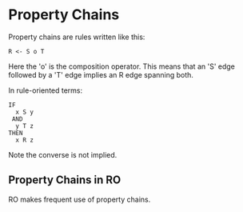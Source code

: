 # Property Chains

Property chains are rules written like this:

```
R <- S o T
```

Here the 'o' is the composition operator. This means that an 'S' edge followed by a 'T' edge implies an R edge spanning both.

In rule-oriented terms:

```
IF 
  x S y
 AND
  y T z
THEN
  x R z
```

Note the converse is not implied.

## Property Chains in RO

RO makes frequent use of property chains. 
